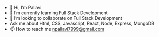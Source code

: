 - 👋 Hi, I’m Pallavi
- 🌱 I’m currently learning Full Stack Development
- 💞️ I’m looking to collaborate on Full Stack Development
- Ask me about Html, CSS, Javascript, React, Node, Express, MongoDB
- 📫 How to reach me npallavi7999@gmail.com

<!---
Pallavi525/Pallavi525 is a ✨ special ✨ repository because its `README.md` (this file) appears on your GitHub profile.
You can click the Preview link to take a look at your changes.
--->
